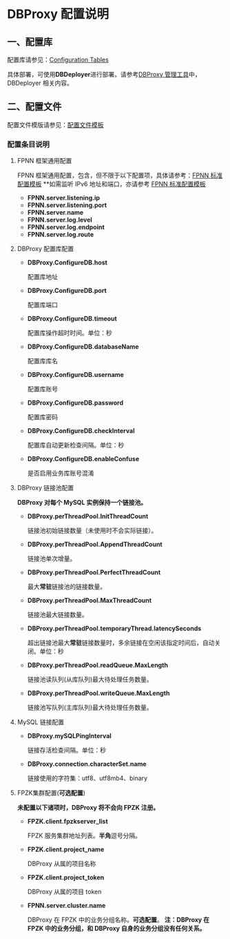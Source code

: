 # DBProxy 配置说明

## 一、配置库

配置库请参见：[Configuration Tables](../../DBProxy/configurationSQL/configurationTables.sql)

具体部署，可使用**DBDeployer**进行部署。请参考[DBProxy 管理工具](DBProxy-Tools.md)中，DBDeployer 相关内容。

## 二、配置文件

配置文件模版请参见：[配置文件模板](../../DBProxy/DBProxy.conf)

### 配置条目说明

1. FPNN 框架通用配置

	FPNN 框架通用配置，包含，但不限于以下配置项，具体请参考：[FPNN 标准配置模板](https://github.com/highras/fpnn/blob/master/doc/conf.template)
	**如需监听 IPv6 地址和端口，亦请参考 [FPNN 标准配置模板](https://github.com/highras/fpnn/blob/master/doc/conf.template)

	+ **FPNN.server.listening.ip**
	+ **FPNN.server.listening.port**
	+ **FPNN.server.name**
	+ **FPNN.server.log.level**
	+ **FPNN.server.log.endpoint**
	+ **FPNN.server.log.route**

1. DBProxy 配置库配置

	+ **DBProxy.ConfigureDB.host**

		配置库地址

	+ **DBProxy.ConfigureDB.port**

		配置库端口

	+ **DBProxy.ConfigureDB.timeout**

		配置库操作超时时间。单位：秒

	+ **DBProxy.ConfigureDB.databaseName**

		配置库库名

	+ **DBProxy.ConfigureDB.username**

		配置库账号

	+ **DBProxy.ConfigureDB.password**

		配置库密码

	+ **DBProxy.ConfigureDB.checkInterval**

		配置库自动更新检查间隔。单位：秒

	+ **DBProxy.ConfigureDB.enableConfuse**

		是否启用业务库账号混淆


1. DBProxy 链接池配置

	**DBProxy 对每个 MySQL 实例保持一个链接池。**

	+ **DBProxy.perThreadPool.InitThreadCount**

		链接池初始链接数量（未使用时不会实际链接）。

	+ **DBProxy.perThreadPool.AppendThreadCount**

		链接池单次增量。

	+ **DBProxy.perThreadPool.PerfectThreadCount**

		最大**常驻**链接池的链接数量。

	+ **DBProxy.perThreadPool.MaxThreadCount**

		链接池最大链接数量。

	+ **DBProxy.perThreadPool.temporaryThread.latencySeconds**

		超出链接池最大**常驻**链接数量时，多余链接在空闲该指定时间后，自动关闭。单位：秒

	+ **DBProxy.perThreadPool.readQueue.MaxLength**

		链接池读队列(从库队列)最大待处理任务数量。

	+ **DBProxy.perThreadPool.writeQueue.MaxLength**

		链接池写队列(主库队列)最大待处理任务数量。

1. MySQL 链接配置

	+ **DBProxy.mySQLPingInterval**

		链接存活检查间隔。单位：秒

	+ **DBProxy.connection.characterSet.name**

		链接使用的字符集：utf8、utf8mb4、binary

1. FPZK集群配置(**可选配置**)

	**未配置以下诸项时，DBProxy 将不会向 FPZK 注册。**


	+ **FPZK.client.fpzkserver_list**

		FPZK 服务集群地址列表。**半角**逗号分隔。

	+ **FPZK.client.project_name**

		DBProxy 从属的项目名称

	+ **FPZK.client.project_token**

		DBProxy 从属的项目 token

	+ **FPNN.server.cluster.name**

		DBProxy 在 FPZK 中的业务分组名称。**可选配置**。
		**注：DBProxy 在 FPZK 中的业务分组，和 DBProxy 自身的业务分组没有任何关系。**

